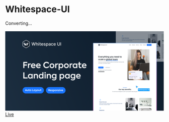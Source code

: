 # Whitespace-UI
Converting...<br><br>
<a href="https://www.figma.com/file/2JC4nNkkb3bv9AFc0qblrd/Free-Corporate-Landing-Page-Template-(Community)?type=design&node-id=2-110127&t=iVkjm9iRhqME3zd8-0"><img src="imgs/cover.png" alt="cover"></a>
<br><a href="https://armanmoalemi.github.io/Whitespace-UI/">Live</a>

